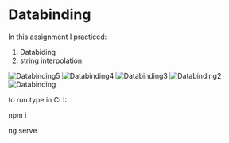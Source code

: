 # Databinding
In this assignment I practiced:
1. Databiding
2. string interpolation

<img src="https://res.cloudinary.com/mokaweb/image/upload/v1593445118/Udemy%20Angular%20TypeScript/Databinding-5.gif" alt="Databinding5"> 

<img src="https://res.cloudinary.com/mokaweb/image/upload/v1593440165/Udemy%20Angular%20TypeScript/Databinding4.gif" alt="Databinding4">

<img src="https://res.cloudinary.com/mokaweb/image/upload/v1593437900/Udemy%20Angular%20TypeScript/Databinding3.png" alt="Databinding3">

<img src="https://res.cloudinary.com/mokaweb/image/upload/v1593434718/Udemy%20Angular%20TypeScript/Databinding2.png" alt="Databinding2">

<img src="https://res.cloudinary.com/mokaweb/image/upload/v1593426027/Udemy%20Angular%20TypeScript/Databinding.png" alt="Databinding">

to run type in CLI: 

npm i 

ng serve
